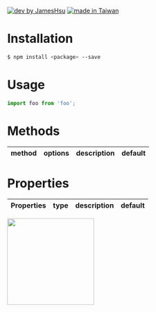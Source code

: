 [![dev by JamesHsu](https://img.shields.io/badge/Dev%20by-Jameshsu1125-green)](https://github.com/jameshsu1125/) [![made in Taiwan](https://img.shields.io/badge/Made%20in-Taiwan-orange)](https://github.com/jameshsu1125/)

# Installation

```sh
$ npm install <package> --save
```

# Usage

```javascript
import foo from 'foo';
```

# Methods

| method | options | description | default |
| :----- | :-----: | :---------: | ------: |

# Properties

| Properties | type | description | default |
| :--------- | :--: | :---------: | ------: |

<img src='http://linebot.lesca.net/data/git/02.gif' width='200' height='200' />
